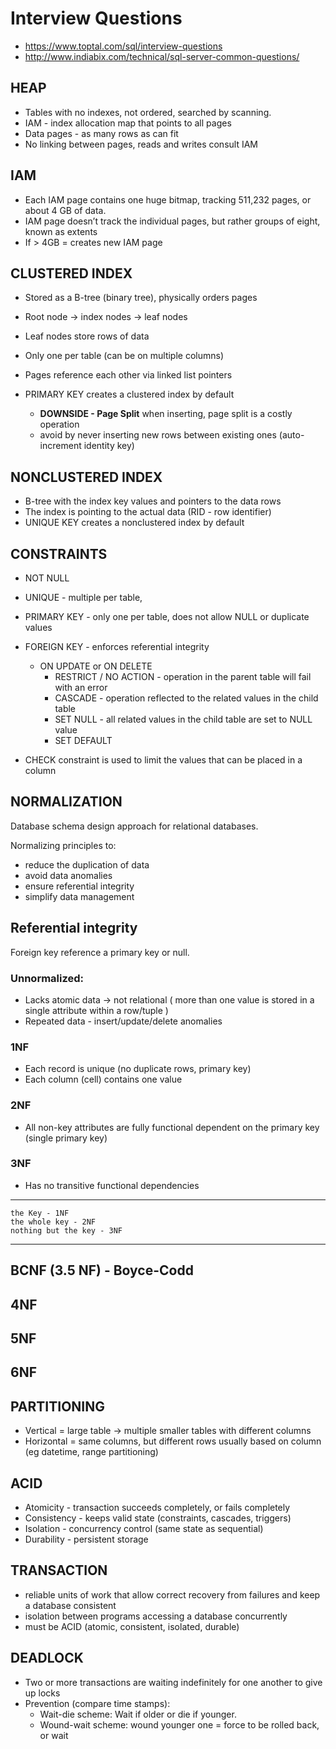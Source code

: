 # Interview Questions
- https://www.toptal.com/sql/interview-questions
- http://www.indiabix.com/technical/sql-server-common-questions/


## HEAP
- Tables with no indexes, not ordered, searched by scanning.
- IAM - index allocation map that points to all pages
- Data pages - as many rows as can fit
- No linking between pages, reads and writes consult IAM

## IAM
- Each IAM page contains one huge bitmap, tracking 511,232 pages, or about 4 GB of data.
- IAM page doesn’t track the individual pages, but rather groups of eight, known as extents
- If > 4GB = creates new IAM page


## CLUSTERED INDEX

- Stored as a B-tree (binary tree), physically orders pages
- Root node -> index nodes -> leaf nodes
- Leaf nodes store rows of data
- Only one per table (can be on multiple columns)
- Pages reference each other via linked list pointers


- PRIMARY KEY creates a clustered index by default
    - **DOWNSIDE - Page Split** when inserting, page split is a costly operation
    - avoid by never inserting new rows between existing ones (auto-increment identity key)


## NONCLUSTERED INDEX

- B-tree with the index key values and pointers to the data rows
- The index is pointing to the actual data (RID - row identifier)
- UNIQUE KEY creates a nonclustered index by default


## CONSTRAINTS

- NOT NULL
- UNIQUE       - multiple per table,
- PRIMARY KEY  - only one per table, does not allow NULL or duplicate values
- FOREIGN KEY -  enforces referential integrity
    - ON UPDATE or ON DELETE
        * RESTRICT / NO ACTION   - operation in the parent table will fail with an error
        * CASCADE                - operation reflected to the related values in the child table
        * SET NULL               - all related values in the child table are set to NULL value
        * SET DEFAULT

- CHECK constraint is used to limit the values that can be placed in a column


## NORMALIZATION

Database schema design approach for relational databases.

Normalizing principles to:

- reduce the duplication of data
- avoid data anomalies
- ensure referential integrity
- simplify data management

## Referential integrity

Foreign key reference a primary key or null.

### Unnormalized:
- Lacks atomic data -> not relational
  ( more than one value is stored in a single attribute within a row/tuple )
- Repeated data - insert/update/delete anomalies

### 1NF
- Each record is unique (no duplicate rows, primary key)
- Each column (cell) contains one value

### 2NF
- All non-key attributes are fully functional dependent on the primary key
  (single primary key)

### 3NF
- Has no transitive functional dependencies

-------------------------------------
    the Key - 1NF
    the whole key - 2NF
    nothing but the key - 3NF
-------------------------------------


## BCNF (3.5 NF) - Boyce-Codd
## 4NF
## 5NF
## 6NF


## PARTITIONING

* Vertical   = large table -> multiple smaller tables with different columns
* Horizontal = same columns, but different rows
               usually based on column (eg datetime, range partitioning)


## ACID

* Atomicity - transaction succeeds completely, or fails completely
* Consistency - keeps valid state (constraints, cascades, triggers)
* Isolation - concurrency control (same state as sequential)
* Durability - persistent storage

## TRANSACTION

- reliable units of work that allow correct recovery from failures and keep a database consistent
- isolation between programs accessing a database concurrently
- must be ACID (atomic, consistent, isolated, durable)


## DEADLOCK

- Two or more transactions are waiting indefinitely for one another to give up locks
- Prevention (compare time stamps):
    * Wait-die scheme: Wait if older or die if younger.
    * Wound-wait scheme: wound younger one = force to be rolled back, or wait



